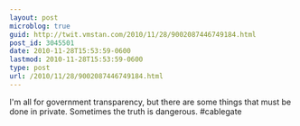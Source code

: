 ```yaml
---
layout: post
microblog: true
guid: http://twit.vmstan.com/2010/11/28/9002087446749184.html
post_id: 3045501
date: 2010-11-28T15:53:59-0600
lastmod: 2010-11-28T15:53:59-0600
type: post
url: /2010/11/28/9002087446749184.html
---
```

I'm all for government transparency, but there are some things that must be done in private. Sometimes the truth is dangerous. #cablegate
